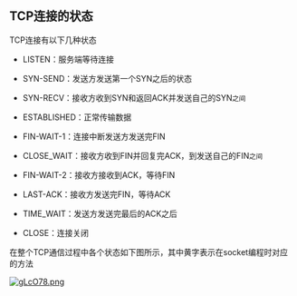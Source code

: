 ## TCP连接的状态

TCP连接有以下几种状态

- LISTEN：服务端等待连接

- SYN-SEND：发送方发送第一个SYN之后的状态

- SYN-RECV：接收方收到SYN和返回ACK并发送自己的SYN`之间`

- ESTABLISHED：正常传输数据

- FIN-WAIT-1：连接中断发送方发送完FIN

- CLOSE_WAIT：接收方收到FIN并回复完ACK，到发送自己的FIN`之间`

- FIN-WAIT-2：接收方接收到ACK，等待FIN

- LAST-ACK：接收方发送完FIN，等待ACK

- TIME_WAIT：发送方发送完最后的ACK之后

- CLOSE：连接关闭

在整个TCP通信过程中各个状态如下图所示，其中黄字表示在socket编程时对应的方法

[![gLcO78.png](https://z3.ax1x.com/2021/05/22/gLcO78.png)](https://imgtu.com/i/gLcO78)